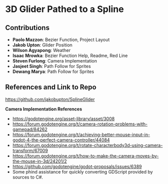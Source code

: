 # 3D Glider Pathed to a Spline
## Contributions
- **Paolo Mazzon**: Bezier Function, Project Layout
- **Jakob Upton**: Glider Position
- **Wilson Agyapong**: Weather
- **Isaac Mrowka**: Bezier Function Help, Readme, Red Line
- **Steven Furlong**: Camera Implementation
- **Jasjeet Singh**: Path Follow for Sprites
- **Dewang Marya**: Path Follow for Sprites

## References and Link to Repo
https://github.com/jakobupton/SplineGlider

**Camera Implementation References**
- https://godotengine.org/asset-library/asset/3008
- https://forum.godotengine.org/t/camera-rotation-problems-with-gamepad/84262
- https://forum.godotengine.org/t/achieving-better-mouse-input-in-godot-4-the-perfect-camera-controller/44084
- https://forum.godotengine.org/t/rotate-characterbody3d-using-camera-transform/67009
- https://forum.godotengine.org/t/how-to-make-the-camera-moves-by-the-mouse-in-3d/24201/2
- https://github.com/godotengine/godot-proposals/issues/6389
- Some phind assistance for quickly converting GDScript provided by sources to C#.

